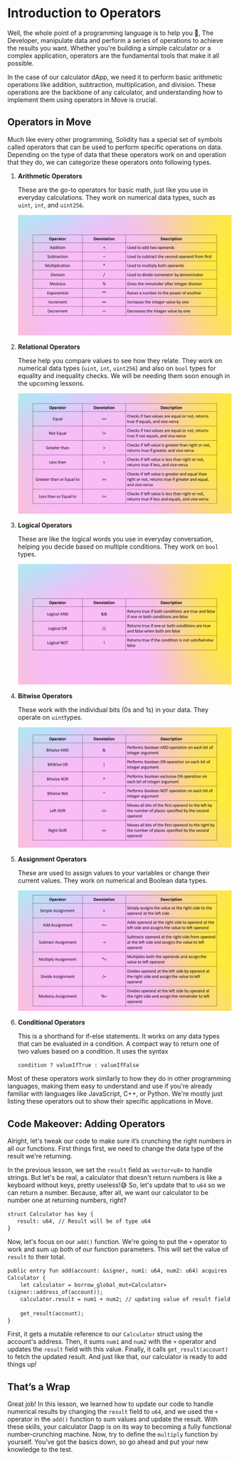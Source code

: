 # Introduction to Operators

Well, the whole point of a programming language is to help you 🫵, The Developer, manipulate data and perform a series of operations to achieve the results you want. Whether you're building a simple calculator or a complex application, operators are the fundamental tools that make it all possible.

In the case of our calculator dApp, we need it to perform basic arithmetic operations like addition, subtraction, multiplication, and division. These operations are the backbone of any calculator, and understanding how to implement them using operators in Move is crucial.

## Operators in Move

Much like every other programming, Solidity has a special set of symbols called operators that can be used to perform specific operations on data. Depending on the type of data that these operators work on and operation that they do, we can categorize these operators onto following types. 

1. **Arithmetic Operators**
    
    These are the go-to operators for basic math, just like you use in everyday calculations. They work on numerical data types, such as `uint`, `int`, and `uint256`.
    
    ![Slide9.PNG](https://github.com/0xmetaschool/Learning-Projects/blob/main/assests_for_all/aptos-c2-building-on-aptos-assets/Introduction%20to%20Operators/Slide9.webp?raw=true)
    
2. **Relational Operators**
    
    These help you compare values to see how they relate. They work on numerical data types (`uint`, `int`, `uint256`) and also on `bool` types for equality and inequality checks. We will be needing them soon enough in the upcoming lessons.
    
    ![Slide10.PNG](https://github.com/0xmetaschool/Learning-Projects/blob/main/assests_for_all/aptos-c2-building-on-aptos-assets/Introduction%20to%20Operators/Slide10.webp?raw=true)
    
3. **Logical Operators**
    
    These are like the logical words you use in everyday conversation, helping you decide based on multiple conditions. They work on `bool` types.
    
    ![Slide11.PNG](https://github.com/0xmetaschool/Learning-Projects/blob/main/assests_for_all/aptos-c2-building-on-aptos-assets/Introduction%20to%20Operators/Slide11.webp?raw=true)
    
4. **Bitwise Operators**
    
    These work with the individual bits (0s and 1s) in your data. They operate on `uint`types.
    
    ![Slide12.PNG](https://github.com/0xmetaschool/Learning-Projects/blob/main/assests_for_all/aptos-c2-building-on-aptos-assets/Introduction%20to%20Operators/Slide12.webp?raw=true)
    
5. **Assignment Operators**
    
    These are used to assign values to your variables or change their current values. They work on numerical and Boolean data types.
    
    ![Slide13.PNG](https://github.com/0xmetaschool/Learning-Projects/blob/main/assests_for_all/aptos-c2-building-on-aptos-assets/Introduction%20to%20Operators/Slide13.webp?raw=true)
    
6. **Conditional Operators**
    
    This is a shorthand for if-else statements. It works on any data types that can be evaluated in a condition. A compact way to return one of two values based on a condition. It uses the syntax 
    
    ```
    condition ? valueIfTrue : valueIfFalse
    ```
    

Most of these operators work similarly to how they do in other programming languages, making them easy to understand and use if you're already familiar with languages like JavaScript, C++, or Python. We're mostly just listing these operators out to show their specific applications in Move.

## Code Makeover: Adding Operators

Alright, let's tweak our code to make sure it’s crunching the right numbers in all our functions. First things first, we need to change the data type of the result we're returning.

In the previous lesson, we set the `result` field as `vector<u8>` to handle strings. But let's be real, a calculator that doesn't return numbers is like a keyboard without keys, pretty useless!😅 So, let's update that to `u64` so we can return a number. Because, after all, we want our calculator to be number one at returning numbers, right?

```
struct Calculator has key {
   result: u64, // Result will be of type u64
} 
```

Now, let's focus on our `add()` function. We're going to put the `+` operator to work and sum up both of our function parameters. This will set the value of `result` to their total.

```
public entry fun add(account: &signer, num1: u64, num2: u64) acquires Calculator {
    let calculator = borrow_global_mut<Calculator>(signer::address_of(account));
    calculator.result = num1 + num2; // updating value of result field

    get_result(account);
}
```

First, it gets a mutable reference to our `Calculator` struct using the account's address. Then, it sums `num1` and `num2` with the `+` operator and updates the `result` field with this value. Finally, it calls `get_result(account)` to fetch the updated result. And just like that, our calculator is ready to add things up!

## That’s a Wrap

Great job! In this lesson, we learned how to update our code to handle numerical results by changing the `result` field to `u64`, and we used the `+` operator in the `add()` function to sum values and update the result. With these skills, your calculator Dapp is on its way to becoming a fully functional number-crunching machine. Now, try to define the `multiply` function by yourself. You’ve got the basics down, so go ahead and put your new knowledge to the test.
